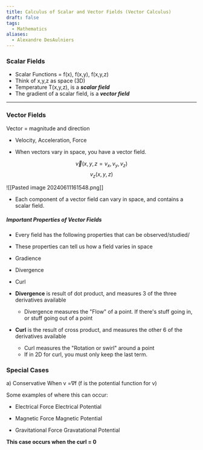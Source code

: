 ```yaml
---
title: Calculus of Scalar and Vector Fields (Vector Calculus)
draft: false
tags:
  - Mathematics
aliases:
  - Alexandre DesAulniers
---
```

### Scalar Fields

- Scalar Functions = f(x), f(x,y), f(x,y,z)
- Think of x,y,z as space (3D)
- Temperature T(x,y,z), is a ***scalar field***
- The gradient of a scalar field, is a ***vector field***
----
### Vector Fields

Vector = magnitude and direction
- Velocity, Acceleration, Force

- When vectors vary in space, you have a vector field.

$$
\vec{v}(x,y,z =v_x,v_y,v_z)
$$
$$
v_z(x,y,z)
$$

![[Pasted image 20240611161548.png]]
- Each component of a vector field can vary in space, and contains a scalar field. 


##### Important Properties of Vector Fields

- Every field has the following properties that can be observed/studied/
- These properties can tell us how a field varies in space

- Gradience
- Divergence
- Curl 

- **Divergence** is result of dot product, and measures 3 of the three derivatives available
	- Divergence measures the "Flow" of a point. If there's stuff going in, or stuff going out of a point


- **Curl** is the result of cross product, and measures the other 6 of the derivatives available 
	- Curl measures the "Rotation or swirl" around a point
	- If in 2D for curl, you must only keep the last term. 


### Special Cases 

a) Conservative
	When v =∇f     (f is the potential function for v)

Some examples of where this can occur:

- Electrical Force                  Electrical Potential

- Magnetic Force                 Magnetic Potential

- Gravitational Force            Gravatational Potential

**This case occurs when the curl = 0** 
